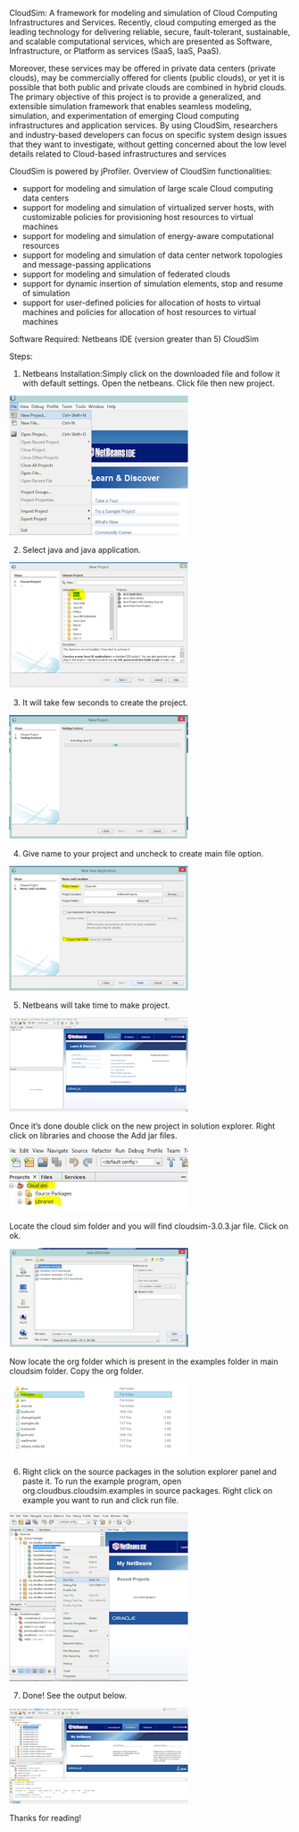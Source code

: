 CloudSim: A framework for modeling and simulation of Cloud Computing Infrastructures and Services. Recently, cloud computing emerged as the leading technology for delivering reliable, secure, fault-tolerant, sustainable, and scalable computational services, which are presented as Software, Infrastructure, or Platform as services (SaaS, IaaS, PaaS). 


Moreover, these services may be offered in private data centers (private clouds), may be commercially
offered for clients (public clouds), or yet it is possible that both public and private clouds are combined in hybrid clouds. The primary objective of this 
project is to provide a generalized, and extensible simulation framework that 
enables seamless modeling, simulation, and experimentation of emerging Cloud computing 
infrastructures and application services. By using CloudSim, researchers and 
industry-based developers can focus on specific system design issues that they 
want to investigate, without getting concerned about the low level details related
to Cloud-based infrastructures and services

CloudSim is powered by jProfiler.
Overview of CloudSim functionalities:

* support for modeling and simulation of large scale Cloud computing data centers
* support for modeling and simulation of virtualized server hosts, with customizable 
policies for provisioning host resources to virtual machines
* support for modeling and simulation of energy-aware computational resources
* support for modeling and simulation of data center network topologies and 
message-passing applications
* support for modeling and simulation of federated clouds
* support for dynamic insertion of simulation elements, stop and resume of simulation
* support for user-defined policies for allocation of hosts to virtual machines and 
policies for allocation of host resources to virtual machines

Software Required:
Netbeans IDE (version greater than 5) 
CloudSim

Steps:

1. Netbeans Installation:Simply click on the downloaded file and follow it with default 
settings. Open the netbeans. Click file then new project.

![Step1](/images/cloudsim-step1.png)

2.  Select java and java application.

![Step2](/images/cloudsim-step2.png)

3. It will take few seconds to create the project.

![Step3](/images/cloudsim-step3.png)

4. Give name to your project and uncheck to create main file option.

![Step4](/images/cloudsim-step4.png)

5. Netbeans will take time to make project.

![Step5](/images/cloudsim-step5.png)

Once it’s done double click on the new project in solution explorer. Right click on 
libraries and choose the Add jar files.

![Step6](/images/cloudsim-step6.png)

Locate the cloud sim folder and you will find cloudsim-3.0.3.jar file. Click on ok.

![Step7](/images/cloudsim-step7.png)

Now locate the org folder which is present in the examples folder in main cloudsim
folder. Copy the org folder.

![Step8](/images/cloudsim-step8.png)

 6. Right click on the source packages in the solution explorer panel and paste it. 
 To run the example program, open org.cloudbus.cloudsim.examples in source packages.
 Right click on example you want to run and click run file.

![Step5](/images/cloudsim-step9.png)

7. Done! See the output below.

![Step5](/images/cloudsim-step10.png)

Thanks for reading!
